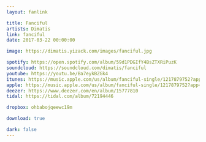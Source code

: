 ```yaml
---
layout: fanlink

title: Fanciful
artists: Dimatis
link: fanciful
date: 2017-03-22 00:00:00

image: https://dimatis.yizack.com/images/fanciful.jpg

spotify: https://open.spotify.com/album/59d1PDGIfY4BsZTXRiPuzK
soundcloud: https://soundcloud.com/dimatis/fanciful
youtube: https://youtu.be/Ba7eykBZGk4
itunes: https://music.apple.com/us/album/fanciful-single/1217879752?app=itunes&ls=1
apple: https://music.apple.com/us/album/fanciful-single/1217879752?app=music&ls=1
deezer: https://www.deezer.com/en/album/15777810
tidal: https://tidal.com/album/72194446

dropbox: ohbabojqeewc19m

download: true

dark: false
---
```

